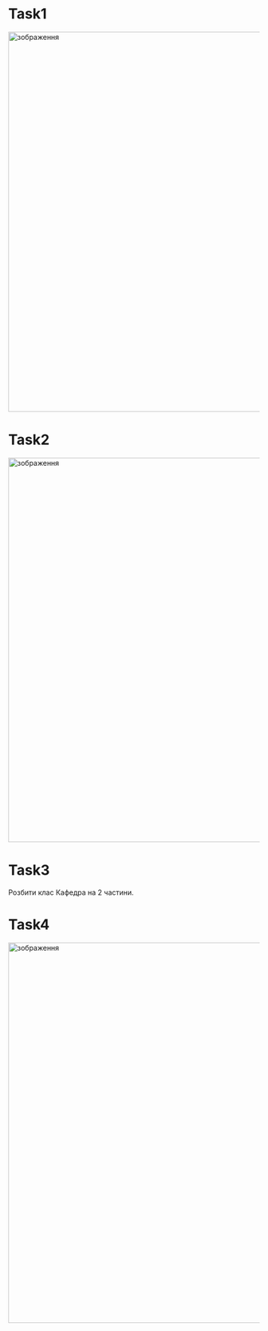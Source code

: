 # Task1
<img width="1345" height="761" alt="зображення" src="https://github.com/user-attachments/assets/3a5f4799-3109-40cd-aad1-10eba6229f8d" />



# Task2
<img width="1347" height="770" alt="зображення" src="https://github.com/user-attachments/assets/4c2ee4f6-50f0-403a-9acc-500426efdc7a" />



# Task3
Розбити  клас Кафедра на 2 частини.



# Task4
<img width="1342" height="762" alt="зображення" src="https://github.com/user-attachments/assets/809a61d1-af23-4b5f-81ca-18bd65540a08" />
